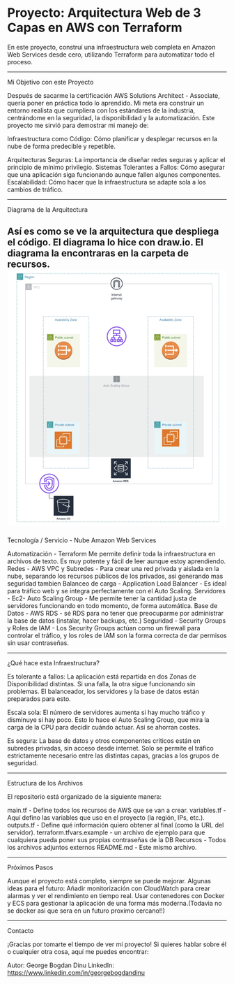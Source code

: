 # Proyecto: Arquitectura Web de 3 Capas en AWS con Terraform

En este proyecto, construí una infraestructura web completa en Amazon Web Services desde cero, utilizando Terraform para automatizar todo el proceso.

---

Mi Objetivo con este Proyecto

Después de sacarme la certificación AWS Solutions Architect - Associate, quería poner en práctica todo lo aprendido. Mi meta era construir un entorno realista que cumpliera con los estándares de la industria, centrándome en la seguridad, la disponibilidad y la automatización.
Este proyecto me sirvió para demostrar mi manejo de:

Infraestructura como Código: Cómo planificar y desplegar recursos en la nube de forma predecible y repetible.

Arquitecturas Seguras: La importancia de diseñar redes seguras y aplicar el principio de mínimo privilegio.
Sistemas Tolerantes a Fallos: Cómo asegurar que una aplicación siga funcionando aunque fallen algunos componentes.
Escalabilidad: Cómo hacer que la infraestructura se adapte sola a los cambios de tráfico.

---

Diagrama de la Arquitectura

Así es como se ve la arquitectura que despliega el código. El diagrama lo hice con draw.io.
El diagrama la encontraras en la carpeta de recursos.
![Diagrama de arquitectura](./Recursos/IMG_6047.jpeg)
---

Tecnología / Servicio - Nube Amazon Web Services

Automatización - Terraform Me permite definir toda la infraestructura en archivos de texto. Es muy potente y fácil de leer aunque estoy aprendiendo.
Redes - AWS VPC y Subredes - Para crear una red privada y aislada en la nube, separando los recursos públicos de los privados, asi generando mas seguridad tambien
Balanceo de carga - Application Load Balancer - Es ideal para tráfico web y se integra perfectamente con el Auto Scaling.
Servidores - Ec2- Auto Scaling Group - Me permite tener la cantidad justa de servidores funcionando en todo momento, de forma automática.
Base de Datos - AWS RDS - sé RDS para no tener que preocuparme por administrar la base de datos (instalar, hacer backups, etc.)
Seguridad - Security Groups y Roles de IAM -  Los Security Groups actúan como un firewall para controlar el tráfico, y los roles de IAM son la forma correcta de dar permisos sin usar contraseñas.

---

¿Qué hace esta Infraestructura?

Es tolerante a fallos: La aplicación está repartida en dos Zonas de Disponibilidad distintas. Si una falla, la otra sigue funcionando sin problemas. El balanceador, los servidores y la base de datos están preparados para esto.

Escala sola: El número de servidores aumenta si hay mucho tráfico y disminuye si hay poco. Esto lo hace el Auto Scaling Group, que mira la carga de la CPU para decidir cuándo actuar. Así se ahorran costes.

Es segura: La base de datos y otros componentes críticos están en subredes privadas, sin acceso desde internet. Solo se permite el tráfico estrictamente necesario entre las distintas capas, gracias a los grupos de seguridad.

---

Estructura de los Archivos

El repositorio está organizado de la siguiente manera:

main.tf - Define todos los recursos de AWS que se van a crear.
variables.tf - Aquí defino las variables que uso en el proyecto (la región, IPs, etc.).
outputs.tf - Define qué información quiero obtener al final (como la URL del servidor).
terraform.tfvars.example - un archivo de ejemplo para que cualquiera pueda poner sus propias contraseñas de la DB
Recursos - Todos los archivos adjuntos externos
README.md - Este mismo archivo.

---


Próximos Pasos

Aunque el proyecto está completo, siempre se puede mejorar. Algunas ideas para el futuro:
Añadir monitorización con CloudWatch para crear alarmas y ver el rendimiento en tiempo real.
Usar contenedores con Docker y ECS para gestionar la aplicación de una forma más moderna.(Todavia no se docker asi que sera en un futuro proximo cercano!!)

---

Contacto

¡Gracias por tomarte el tiempo de ver mi proyecto! Si quieres hablar sobre él o cualquier otra cosa, aquí me puedes encontrar:

Autor: George Bogdan Dinu
LinkedIn: https://www.linkedin.com/in/georgebogdandinu